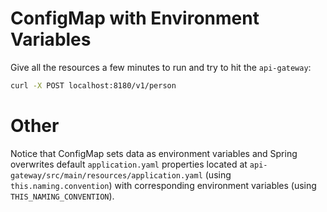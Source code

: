 # ConfigMap with Environment Variables

Give all the resources a few minutes to run and try to hit the `api-gateway`:
```bash
curl -X POST localhost:8180/v1/person
```

# Other

Notice that ConfigMap sets data as environment variables and Spring overwrites default `application.yaml` properties 
located at `api-gateway/src/main/resources/application.yaml` (using `this.naming.convention`) with corresponding
environment variables (using `THIS_NAMING_CONVENTION`).
